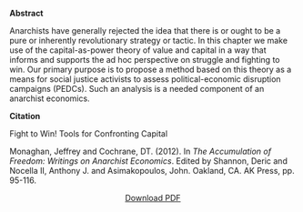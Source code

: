
<b>Abstract</b>

Anarchists have generally rejected the idea that there is or ought to be a pure or inherently revolutionary strategy or tactic. In this chapter we make use of the capital-as-power theory of value and capital in a way that informs and supports the ad hoc perspective on struggle and fighting to win. Our primary purpose is to propose a method based on this theory as a means for social justice activists to assess political-economic disruption campaigns (PEDCs). Such an analysis is a needed component of an anarchist economics.

<b>Citation</b>

Fight to Win! Tools for Confronting Capital

Monaghan, Jeffrey and Cochrane, DT. (2012). In <i>The Accumulation of Freedom: Writings on Anarchist Economics</i>. Edited by Shannon, Deric and Nocella II, Anthony J. and Asimakopoulos, John. Oakland, CA. AK Press, pp. 95-116.

<div style="text-align:center">
<a href="https://capitalaspower.com/wp-content/uploads/2021/01/monaghan_cochrane_2012_fight_to_win.pdf">Download PDF</a>
</div>




